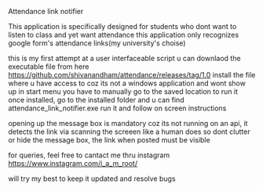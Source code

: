 Attendance link notifier

This application is specifically designed for students who dont want to listen to class and yet want attendance
this application only recognizes google form's attendance links(my university's choise)

this is my first attempt at a user interfaceable script
u can downlaod the executable file from here https://github.com/shivanandham/attendance/releases/tag/1.0
install the file where u have access to coz its not a windows application and wont show up in start menu
you have to manually go to the saved location to run it
once installed, go to the installed folder and u can find attendance_link_notifier.exe 
run it and follow on screen instructions

opening up the message box is mandatory coz its not running on an api, it detects the link via scanning the screeen like a human does
so dont clutter or hide the message box, the link when posted must be visible

for queries, feel free to cantact me thru instagram https://www.instagram.com/i_a_m_root/

will try my best to keep it updated and resolve bugs
